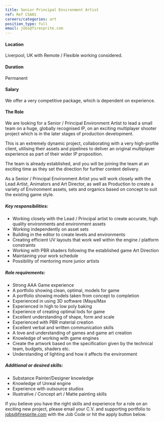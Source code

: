 ```yaml
---
title: Senior Principal Environment Artist
ref: Ref CSA01
careers/categories: art
position_type: full
email: jobs@firesprite.com
---
```

#### Location

Liverpool, UK with Remote / Flexible working considered.

#### Duration

Permanent

#### Salary

We offer a very competitive package, which is dependent on experience.

#### The Role

We are looking for a Senior / Principal Environment Artist to lead a small team on a huge, globally recognised IP, on an exciting multiplayer shooter project which is in the later stages of production development.

This is an extremely dynamic project, collaborating with a very high-profile client, utilising their assets and pipelines to deliver an original multiplayer experience as part of their wider IP proposition.

The team is already established, and you will be joining the team at an exciting time as they set the direction for further content delivery.

As a Senior / Principal Environment Artist you will work closely with the Lead Artist, Animators and Art Director, as well as Production to create a variety of Environment assets, sets and organics based on concept to suit the existing game style.

##### **Key responsibilities:**

* Working closely with the Lead / Principal artist to create accurate, high quality environments and environment assets
* Working independently on asset sets
* Building in the editor to create levels and environments
* Creating efficient UV layouts that work well within the engine / platform constraints
* Working with PBR shaders following the established game Art Direction
* Maintaining your work schedule
* Possibility of mentoring more junior artists

##### **Role requirements:**

* Strong AAA Game experience
* A portfolio showing clean, optimal, models for game
* A portfolio showing models taken from concept to completion
* Experienced in using 3D software (Maya/Max
* Experienced in high to low poly baking
* Experience of creating optimal lods for game
* Excellent understanding of shape, form and scale
* Experienced with PBR material creation
* Excellent verbal and written communication skills
* A love and understanding of games and game art creation
* Knowledge of working with game engines
* Create the artwork based on the specification given by the technical team, budgets, shaders etc.
* Understanding of lighting and how it affects the environment

##### **Additional or desired skills:**

* Substance Painter/Designer knowledge
* Knowledge of Unreal engine
* Experience with outsource studios
* Illustrative / Concept art / Matte painting skills

If you believe you have the right skills and experience for a role on an exciting new project, please email your C.V. and supporting portfolio to jobs@firesprite.com with the Job Code or hit the apply button below.